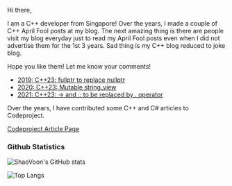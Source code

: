 Hi there,

I am a C++ developer from Singapore! Over the years, I made a couple of C++ April Fool posts at my blog. The next amazing thing is there are people visit my blog everyday just to read my April Fool posts even when I did not advertise them for the 1st 3 years. Sad thing is my C++ blog reduced to joke blog.

Hope you like them! Let me know your comments!

* [2019: C++23: fullptr to replace nullptr](https://codingtidbit.com/2019/04/01/c22-fullptr-to-replace-nullptr/)
* [2020: C++23: Mutable string_view](https://codingtidbit.com/2020/04/01/c23-mutable-string_view/)
* [2021: C++23: -&gt; and :: to be replaced by . operator](https://codingtidbit.com/2021/04/01/c23-and-to-be-replaced-by-operator/)

Over the years, I have contributed some C++ and C# articles to Codeproject.

[Codeproject Article Page](https://www.codeproject.com/script/Articles/MemberArticles.aspx?amid=88591)

### Github Statistics

![ShaoVoon's GitHub stats](https://github-readme-stats.vercel.app/api?username=shaovoon&show_icons=true&theme=cobalt)

![Top Langs](https://github-readme-stats.vercel.app/api/top-langs/?username=shaovoon)